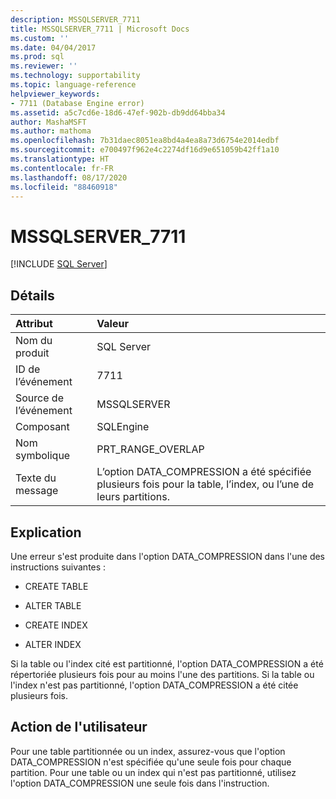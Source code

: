 ```yaml
---
description: MSSQLSERVER_7711
title: MSSQLSERVER_7711 | Microsoft Docs
ms.custom: ''
ms.date: 04/04/2017
ms.prod: sql
ms.reviewer: ''
ms.technology: supportability
ms.topic: language-reference
helpviewer_keywords:
- 7711 (Database Engine error)
ms.assetid: a5c7cd6e-18d6-47ef-902b-db9dd64bba34
author: MashaMSFT
ms.author: mathoma
ms.openlocfilehash: 7b31daec8051ea8bd4a4ea8a73d6754e2014edbf
ms.sourcegitcommit: e700497f962e4c2274df16d9e651059b42ff1a10
ms.translationtype: HT
ms.contentlocale: fr-FR
ms.lasthandoff: 08/17/2020
ms.locfileid: "88460918"
---
```

# <a name="mssqlserver_7711"></a>MSSQLSERVER_7711
 [!INCLUDE [SQL Server](../../includes/applies-to-version/sqlserver.md)]
  
## <a name="details"></a>Détails  
  
| Attribut | Valeur |  
| :-------- | :---- |  
|Nom du produit|SQL Server|  
|ID de l’événement|7711|  
|Source de l’événement|MSSQLSERVER|  
|Composant|SQLEngine|  
|Nom symbolique|PRT_RANGE_OVERLAP|  
|Texte du message|L’option DATA_COMPRESSION a été spécifiée plusieurs fois pour la table, l’index, ou l’une de leurs partitions.|  
  
## <a name="explanation"></a>Explication  
Une erreur s'est produite dans l'option DATA_COMPRESSION dans l'une des instructions suivantes :  
  
-   CREATE TABLE  
  
-   ALTER TABLE  
  
-   CREATE INDEX  
  
-   ALTER INDEX  
  
Si la table ou l'index cité est partitionné, l'option DATA_COMPRESSION a été répertoriée plusieurs fois pour au moins l'une des partitions. Si la table ou l'index n'est pas partitionné, l'option DATA_COMPRESSION a été citée plusieurs fois.  
  
## <a name="user-action"></a>Action de l'utilisateur  
Pour une table partitionnée ou un index, assurez-vous que l'option DATA_COMPRESSION n'est spécifiée qu'une seule fois pour chaque partition. Pour une table ou un index qui n'est pas partitionné, utilisez l'option DATA_COMPRESSION une seule fois dans l'instruction.  
  
